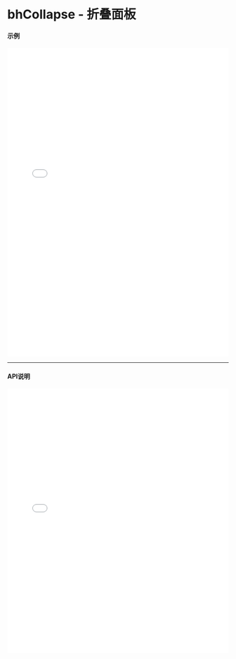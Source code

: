 # bhCollapse - 折叠面板

#### 示例

<iframe width="100%" height="700" src="//jsrun.net/f4pKp/embedded/all/light/" allowfullscreen="allowfullscreen" frameborder="0"></iframe>

*****
#### API说明

<iframe width="100%" height="600" src="../bh_apis/1.0/module-bhCollapse.html" frameborder="0" id="innerFrame"></iframe>